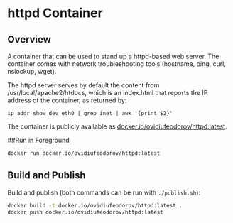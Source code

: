 # httpd Container

## Overview

A container that can be used to stand up a httpd-based web server. The container comes with network 
troubleshooting tools (hostname, ping, curl, nslookup, wget). 

The httpd server serves by default the content from /usr/local/apache2/htdocs, which is an index.html
that reports the IP address of the container, as returned by:

```
ip addr show dev eth0 | grep inet | awk '{print $2}'
```    

The container is publicly available as [docker.io/ovidiufeodorov/httpd:latest](https://hub.docker.com/r/ovidiufeodorov/httpd).

##Run in Foreground 
 
 ```bash
docker run docker.io/ovidiufeodorov/httpd:latest
 ```

## Build and Publish

Build and publish (both commands can be run with `./publish.sh`):

```bash
docker build -t docker.io/ovidiufeodorov/httpd:latest .
docker push docker.io/ovidiufeodorov/httpd:latest
```

  